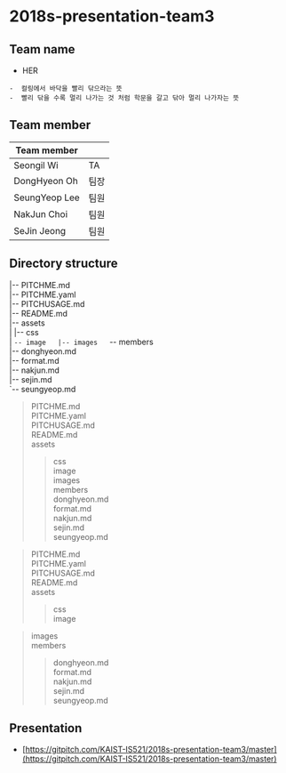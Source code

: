 # 2018s-presentation-team3

## Team name

 - HER
 ```
 -  컬링에서 바닥을 빨리 닦으라는 뜻
 -  빨리 닦을 수록 멀리 나가는 것 처럼 학문을 갈고 닦아 멀리 나가자는 뜻
 ```

## Team member

| Team member     |  |
|-----------------|------|
|  Seongil Wi     |  TA  |
|  DongHyeon Oh   | 팀장 |
|  SeungYeop Lee  | 팀원 |
|  NakJun Choi    | 팀원 |
|  SeJin Jeong    | 팀원 |

## Directory structure


|-- PITCHME.md  
|-- PITCHME.yaml  
|-- PITCHUSAGE.md  
|-- README.md  
|-- assets  
| |-- css  
| `-- image  
|-- images  
`-- members  
|-- donghyeon.md  
|-- format.md  
|-- nakjun.md  
|-- sejin.md  
`-- seungyeop.md  



> PITCHME.md  
> PITCHME.yaml  
> PITCHUSAGE.md  
> README.md  
> assets
>> css  
>> image  
> images  
> members  
>> donghyeon.md  
>> format.md  
>> nakjun.md  
>> sejin.md  
>> seungyeop.md

> PITCHME.md  
> PITCHME.yaml  
> PITCHUSAGE.md  
> README.md  
> assets
>> css  
>> image  

> images  
> members  
>> donghyeon.md  
>> format.md  
>> nakjun.md  
>> sejin.md  
>> seungyeop.md
## Presentation

 - [https://gitpitch.com/KAIST-IS521/2018s-presentation-team3/master](https://gitpitch.com/KAIST-IS521/2018s-presentation-team3/master)
